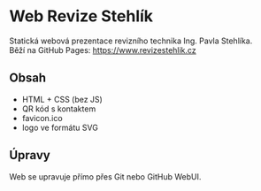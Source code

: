 # Web Revize Stehlík

Statická webová prezentace revizního technika Ing. Pavla Stehlíka.  
Běží na GitHub Pages: https://www.revizestehlik.cz

## Obsah

- HTML + CSS (bez JS)
- QR kód s kontaktem
- favicon.ico
- logo ve formátu SVG

## Úpravy
Web se upravuje přímo přes Git nebo GitHub WebUI.
